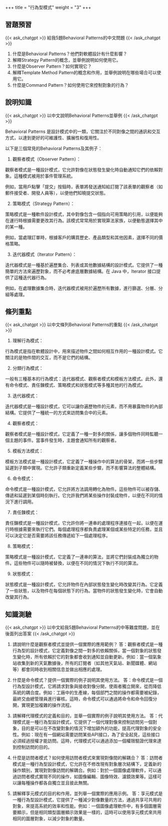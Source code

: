 +++
title = "行為型模式"
weight = "3"
+++
## 習題預習
{{< ask_chatgpt >}}
給我5題Behavioral Patterns的中文問題
{{< /ask_chatgpt >}}



1. 什麼是Behavioral Patterns？他們對軟體設計有什麼影響？
2. 解釋Strategy Pattern的概念，並舉例說明如何使用它。
3. 什麼是Observer Pattern？如何實現它？
4. 解釋Template Method Pattern的概念和作用，並舉例說明在哪些場合可以使用它。
5. 什麼是Command Pattern？如何使用它來控制對象的行為？   

## 說明知識
{{< ask_chatgpt >}}
以中文說明Behavioral Patterns並舉例
{{< /ask_chatgpt >}}



Behavioral Patterns 是設計模式中的一類，它關注於不同對像之間的通訊和交互方式，以達到更好的可維護性、擴展性和復用性。

以下是三個常見的Behavioral Patterns及其例子：

1. 觀察者模式（Observer Pattern）：

觀察者模式是一種設計模式，它允許對像在狀態發生變化時自動通知它們的依賴對象。這種模式被用於事件管理系統。

例如，當用戶點擊「提交」按鈕時，表單將發送通知給訂閱了該表單的觀察者（如郵件接受者、開發人員等），以便他們知曉提交狀態。

2. 策略模式（Strategy Pattern）：

策略模式是一種軟件設計模式，其中對像包含一個指向可用策略的引用，以便能夠在運行時根據需要更改其行為。該模式常常用於實現算法家族，以便動態選擇其中的某一種。

例如，當處理訂單時，根據客戶的購買歷史、產品類型和其他因素，選擇不同的價格策略。

3. 迭代器模式（Iterator Pattern）：

迭代器模式是一種基於遍歷集合、列表或其他數據結構的設計模式。它提供了一種簡單的方法來遍歷對象，而不必考慮底層數據結構。在 Java 中，Iterator 接口提供了這種迭代器行為。

例如，在處理數據集合時，迭代器模式被用於遍歷所有數據，進行篩選、分層、分組等處理。   

## 條列重點
{{< ask_chatgpt >}}
以中文條列Behavioral Patterns的重點
{{< /ask_chatgpt >}}



1. 理解行為模式：

行為模式是指在軟體設計中，用來描述物件之間如何相互作用的一種設計模式。它關注的是物件間的交互，而不是它們的結構。

2. 分類行為模式：

一般有三種基本的行為模式：迭代器模式、觀察者模式和模板方法模式。此外，還有命令模式、責任鍊模式、策略模式和狀態模式等多種其他的行為模式。

3. 迭代器模式：

迭代器模式是一種設計模式，它可以讓你遍歷物件的元素，而不用暴露物件的內部結構。它提供了一種統一的方式來訪問集合中的元素。

4. 觀察者模式：

觀察者模式是一種設計模式，它定義了一種一對多的關係，讓多個物件同時監聽一個主題的事件。當事件發生時，主題會通知所有的觀察者。

5. 模板方法模式：

模板方法模式是一種設計模式，它定義了一種操作中的算法的骨架，而將一些步驟延遲到子類中實現。它允許子類重新定義某些步驟，而不影響算法的整體結構。

6. 命令模式：

命令模式是一種設計模式，它允許將方法調用轉化為物件。這些物件可以被存儲、傳遞和延遲到某個時刻執行。它允許我們將某些操作封裝成物件，以便在不同的情況下進行調用。

7. 責任鍊模式：

責任鍊模式是一種設計模式，它允許你將一連串的處理程序連接在一起，以便在運行時根據需要來執行它們。每個處理程序都負責處理某個或某些特定的任務，並且可以決定它是否需要將該任務傳遞給下一個處理程序。

8. 策略模式：

策略模式是一種設計模式，它定義了一連串的算法，並將它們封裝成為獨立的物件。這些物件可以隨時被替換，以便在不同的情況下執行不同的算法。

9. 狀態模式：

狀態模式是一種設計模式，它允許物件在內部狀態發生變化時改變其行為。它定義了一些狀態，以及物件在每個狀態下的行為。當物件的狀態發生變化時，它會自動改變其行為。   

## 知識測驗
{{< ask_chatgpt >}}
以中文給我5題Behavioral Patterns的中等難度問題，並在後面列出答案
{{< /ask_chatgpt >}}



1. 請說明什麼是觀察者模式並提供一個實際的應用範例？
答：觀察者模式是一種行為型的設計模式，它定義對像之間一對多的依賴關係，當一個對象的狀態發生變化時，所有依賴於它的對象都會收到通知並自動更新。例如：當一個氣象站收集到新的天氣數據後，所有的訂閱者（如其他天氣站、新聞媒體、網站等）都會同時收到相關信息並做出相應的處理。

2. 什麼是命令模式？提供一個實際的例子說明其使用方法。
答：命令模式是一個行為型設計模式，它將請求對象與接收對像分開，使兩者獨立開來，從而降低系統的耦合度。例如：工廠中的生產線，每個部門之間的操作都需要被紀錄，最終交由總管理員進行審核。這時，命令模式可以通過將命令和命令回復分開，實現更加複雜的操作流程。

3. 請解釋代理模式的定義和目的，並舉一個實際的例子說明其使用方法。
答：代理模式是一種行為型設計模式，它提供了一個代理對像來控制訪問另一個對象，目的是可以在不改變對象的情況下增加額外的功能，提高代理對象的安全性。例如：現在有一個網站需要訪問某些API接口，為了安全起見，這些接口必須經過授權才能訪問。這時，代理模式可以通過添加一個權限驗證代理來達到控制訪問的目的。

4. 什麼是訪問者模式？如何使用訪問者模式來實現對像間的解耦合？
答：訪問者模式是一種行為型設計模式，它允許在不修改現有對象層次結構下，定義新的操作類別，實現對對像訪問的解耦合。例如：對於一個圖像處理軟件，可以通過訪問者模式實現不同的操作，如圖像編輯、圖像特效、濾鏡效果等。這樣可以讓每種操作都各自獨立並且彼此無關。

5. 請解釋享元模式的目的和作用，並列舉一個實際的應用示例。
答：享元模式是一種行為型設計模式，它提供了一種減少對像數量的方法，通過共享可共用的對象，來提高系統的效率和性能。例如：一個圖像處理軟件中，有多個圖層需要顯示，但是相同類型圖層顯示效果是一樣的，這時可以使用享元模式來共用相同的圖層對象，以減少對象的數量。   

